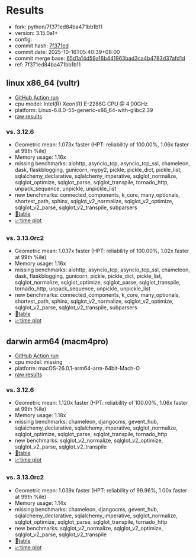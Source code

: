 # Results

- fork: python/7f371ed84ba471bb1b11
- version: 3.15.0a1+
- config: 
- commit hash: [7f371ed](https://github.com/python/cpython/commit/7f371ed)
- commit date: 2025-10-16T05:40:39+08:00
- commit merge base: [65d1a14d59a16b441963bad3ca4b4783d37afd1d](https://github.com/python/cpython/commit/65d1a14d59a16b441963bad3ca4b4783d37afd1d)
- ref: 7f371ed84ba471bb1b11

## linux x86_64 (vultr)

- [GitHub Action run](https://github.com/facebookexperimental/free-threading-benchmarking/actions/runs/18546420799)
- cpu model: Intel(R) Xeon(R) E-2286G CPU @ 4.00GHz
- platform: Linux-6.8.0-55-generic-x86_64-with-glibc2.39
- [raw results](bm-20251016-vultr-x86_64-python-7f371ed84ba471bb1b11-3.15.0a1%2B-7f371ed.json)

### vs. 3.12.6

- Geometric mean: 1.073x faster (HPT: reliability of 100.00%, 1.06x faster at 99th %ile)
- Memory usage: 1.16x
- missing benchmarks: aiohttp, asyncio_tcp, asyncio_tcp_ssl, chameleon, dask, flaskblogging, gunicorn, mypy2, pickle, pickle_dict, pickle_list, sqlalchemy_declarative, sqlalchemy_imperative, sqlglot_normalize, sqlglot_optimize, sqlglot_parse, sqlglot_transpile, tornado_http, unpack_sequence, unpickle, unpickle_list
- new benchmarks: connected_components, k_core, many_optionals, shortest_path, sphinx, sqlglot_v2_normalize, sqlglot_v2_optimize, sqlglot_v2_parse, sqlglot_v2_transpile, subparsers
- [📄table](bm-20251016-vultr-x86_64-python-7f371ed84ba471bb1b11-3.15.0a1%2B-7f371ed-vs-3.12.6.md)
- [📈time plot](bm-20251016-vultr-x86_64-python-7f371ed84ba471bb1b11-3.15.0a1%2B-7f371ed-vs-3.12.6.svg)

### vs. 3.13.0rc2

- Geometric mean: 1.037x faster (HPT: reliability of 100.00%, 1.02x faster at 99th %ile)
- Memory usage: 1.16x
- missing benchmarks: aiohttp, asyncio_tcp, asyncio_tcp_ssl, chameleon, dask, flaskblogging, gunicorn, pickle, pickle_dict, pickle_list, sqlglot_normalize, sqlglot_optimize, sqlglot_parse, sqlglot_transpile, tornado_http, unpack_sequence, unpickle, unpickle_list
- new benchmarks: connected_components, k_core, many_optionals, shortest_path, sphinx, sqlglot_v2_normalize, sqlglot_v2_optimize, sqlglot_v2_parse, sqlglot_v2_transpile, subparsers
- [📄table](bm-20251016-vultr-x86_64-python-7f371ed84ba471bb1b11-3.15.0a1%2B-7f371ed-vs-3.13.0rc2.md)
- [📈time plot](bm-20251016-vultr-x86_64-python-7f371ed84ba471bb1b11-3.15.0a1%2B-7f371ed-vs-3.13.0rc2.svg)

## darwin arm64 (macm4pro)

- [GitHub Action run](https://github.com/facebookexperimental/free-threading-benchmarking/actions/runs/18546420799)
- cpu model: missing
- platform: macOS-26.0.1-arm64-arm-64bit-Mach-O
- [raw results](bm-20251016-macm4pro-arm64-python-7f371ed84ba471bb1b11-3.15.0a1%2B-7f371ed.json)

### vs. 3.12.6

- Geometric mean: 1.120x faster (HPT: reliability of 100.00%, 1.06x faster at 99th %ile)
- Memory usage: 1.18x
- missing benchmarks: chameleon, djangocms, gevent_hub, sqlalchemy_declarative, sqlalchemy_imperative, sqlglot_normalize, sqlglot_optimize, sqlglot_parse, sqlglot_transpile, tornado_http
- new benchmarks: sqlglot_v2_normalize, sqlglot_v2_optimize, sqlglot_v2_parse, sqlglot_v2_transpile
- [📄table](bm-20251016-macm4pro-arm64-python-7f371ed84ba471bb1b11-3.15.0a1%2B-7f371ed-vs-3.12.6.md)
- [📈time plot](bm-20251016-macm4pro-arm64-python-7f371ed84ba471bb1b11-3.15.0a1%2B-7f371ed-vs-3.12.6.svg)

### vs. 3.13.0rc2

- Geometric mean: 1.039x faster (HPT: reliability of 99.96%, 1.00x faster at 99th %ile)
- Memory usage: 1.14x
- missing benchmarks: chameleon, djangocms, gevent_hub, sqlalchemy_declarative, sqlalchemy_imperative, sqlglot_normalize, sqlglot_optimize, sqlglot_parse, sqlglot_transpile, tornado_http
- new benchmarks: sqlglot_v2_normalize, sqlglot_v2_optimize, sqlglot_v2_parse, sqlglot_v2_transpile
- [📄table](bm-20251016-macm4pro-arm64-python-7f371ed84ba471bb1b11-3.15.0a1%2B-7f371ed-vs-3.13.0rc2.md)
- [📈time plot](bm-20251016-macm4pro-arm64-python-7f371ed84ba471bb1b11-3.15.0a1%2B-7f371ed-vs-3.13.0rc2.svg)


